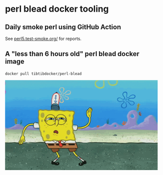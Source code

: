 # perl blead docker tooling

## Daily smoke perl using GitHub Action

See [perl5.test-smoke.org/](https://perl5.test-smoke.org) for reports.

## A "less than 6 hours old" perl blead docker image

`docker pull tibtibdocker/perl-blead`

![](dancingbob.gif)

